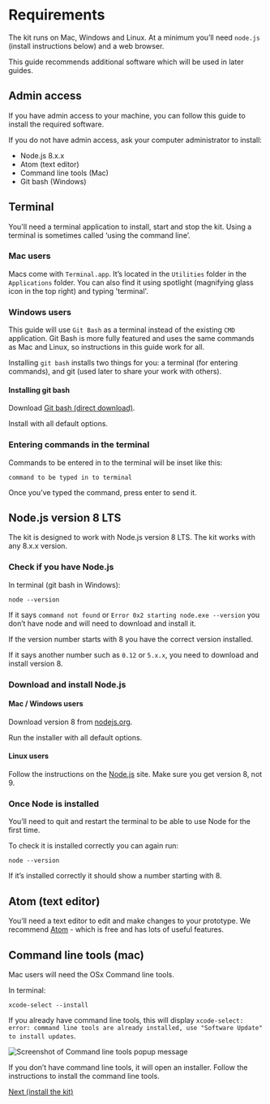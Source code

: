 # Requirements

The kit runs on Mac, Windows and Linux. At a minimum you’ll need `node.js` (install instructions below) and a web browser.

This guide recommends additional software which will be used in later guides.

## Admin access

If you have admin access to your machine, you can follow this guide to install the required software.

If you do not have admin access, ask your computer administrator to install:
* Node.js 8.x.x
* Atom (text editor)
* Command line tools (Mac)
* Git bash (Windows)

## Terminal

You'll need a terminal application to install, start and stop the kit. Using a terminal is sometimes called ‘using the command line’.

### Mac users

Macs come with `Terminal.app`. It’s located in the `Utilities` folder in the `Applications` folder. You can also find it using spotlight (magnifying glass icon in the top right) and typing 'terminal'.

### Windows users

This guide will use `Git Bash` as a terminal instead of the existing `CMD` application. Git Bash is more fully featured and uses the same commands as Mac and Linux, so instructions in this guide work for all.

Installing `git bash` installs two things for you: a terminal (for entering commands), and git (used later to share your work with others).

#### Installing git bash

Download [Git bash (direct download)](https://git-scm.com/download/win).

Install with all default options.

### Entering commands in the terminal

Commands to be entered in to the terminal will be inset like this:
```
command to be typed in to terminal
```
Once you’ve typed the command, press enter to send it.


## Node.js version 8 LTS

The kit is designed to work with Node.js version 8 LTS. The kit works with any 8.x.x version.

### Check if you have Node.js

In terminal (git bash in Windows):
```
node --version
```
If it says `command not found` or `Error 0x2 starting node.exe --version` you don’t have node and will need to download and install it.

If the version number starts with 8 you have the correct version installed.

If it says another number such as `0.12` or `5.x.x`, you need to download and install version 8.

### Download and install Node.js

#### Mac / Windows users

Download version 8 from [nodejs.org](https://nodejs.org/en/).

Run the installer with all default options.

#### Linux users

Follow the instructions on the [Node.js](https://nodejs.org/en/download/package-manager/#debian-and-ubuntu-based-linux-distributions
) site. Make sure you get version 8, not 9.

### Once Node is installed

You’ll need to quit and restart the terminal to be able to use Node for the first time.

To check it is installed correctly you can again run:
```
node --version
```

If it’s installed correctly it should show a number starting with 8.

## Atom (text editor)

You’ll need a text editor to edit and make changes to your prototype. We recommend [Atom](https://atom.io/) - which is free and has lots of useful features.

## Command line tools (mac)

Mac users will need the OSx Command line tools.

In terminal:
```
xcode-select --install
```
If you already have command line tools, this will display `xcode-select: error: command line tools are already installed, use "Software Update" to install updates`.

![Screenshot of Command line tools popup message](/public/images/docs/installing-mavericks-popup.png)

If you don’t have command line tools, it will open an installer. Follow the instructions to install the command line tools.

<a href="install-the-kit.md" class="button">Next (install the kit)</a>